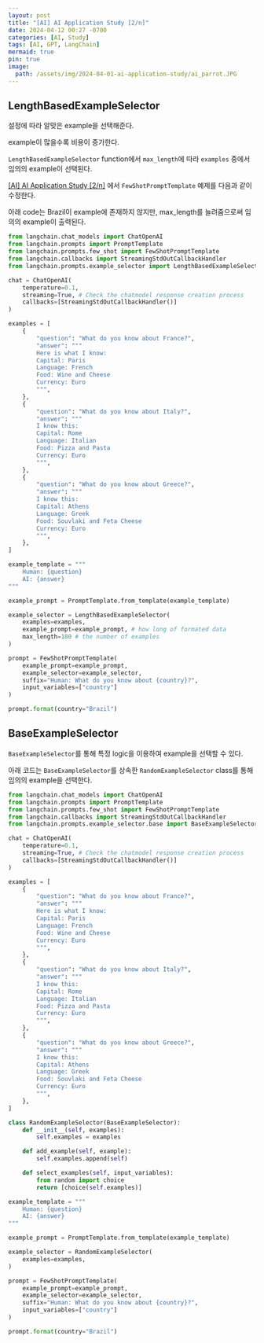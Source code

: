 ```yaml
---
layout: post
title: "[AI] AI Application Study [2/n]"
date: 2024-04-12 00:27 -0700
categories: [AI, Study]
tags: [AI, GPT, LangChain]
mermaid: true
pin: true
image:
  path: /assets/img/2024-04-01-ai-application-study/ai_parrot.JPG
---
```


## LengthBasedExampleSelector

설정에 따라 알맞은 example을 선택해준다.

example이 많을수록 비용이 증가한다.

`LengthBasedExampleSelector` function에서 `max_length`에 따라 `examples` 중에서 임의의 example이 선택된다.

[[AI] AI Application Study [2/n]][2024-04-01-ai-application-study-1] 에서 `FewShotPromptTemplate` 예제를 다음과 같이 수정한다.

아래 code는 Brazil이 example에 존재하지 않지만, max_length를 늘려줌으로써 임의의 example이 출력된다.

```python
from langchain.chat_models import ChatOpenAI
from langchain.prompts import PromptTemplate
from langchain.prompts.few_shot import FewShotPromptTemplate
from langchain.callbacks import StreamingStdOutCallbackHandler
from langchain.prompts.example_selector import LengthBasedExampleSelector

chat = ChatOpenAI(
    temperature=0.1,
    streaming=True, # Check the chatmodel response creation process
    callbacks=[StreamingStdOutCallbackHandler()]
)

examples = [
    {
        "question": "What do you know about France?",
        "answer": """
        Here is what I know:
        Capital: Paris
        Language: French
        Food: Wine and Cheese
        Currency: Euro
        """,
    },
    {
        "question": "What do you know about Italy?",
        "answer": """
        I know this:
        Capital: Rome
        Language: Italian
        Food: Pizza and Pasta
        Currency: Euro
        """,
    },
    {
        "question": "What do you know about Greece?",
        "answer": """
        I know this:
        Capital: Athens
        Language: Greek
        Food: Souvlaki and Feta Cheese
        Currency: Euro
        """,
    },
]

example_template = """
    Human: {question}
    AI: {answer}
"""

example_prompt = PromptTemplate.from_template(example_template)

example_selector = LengthBasedExampleSelector(
    examples=examples,
    example_prompt=example_prompt, # how long of formated data
    max_length=180 # the number of examples
)

prompt = FewShotPromptTemplate(
    example_prompt=example_prompt,
    example_selector=example_selector,
    suffix="Human: What do you know about {country}?",
    input_variables=["country"]
)

prompt.format(country="Brazil")
```

## BaseExampleSelector

`BaseExampleSelector`를 통해 특정 logic을 이용하여 example을 선택할 수 있다.

아래 코드는 `BaseExampleSelector`를 상속한 `RandomExampleSelector` class를 통해 임의의 example을 선택한다.

```python
from langchain.chat_models import ChatOpenAI
from langchain.prompts import PromptTemplate
from langchain.prompts.few_shot import FewShotPromptTemplate
from langchain.callbacks import StreamingStdOutCallbackHandler
from langchain.prompts.example_selector.base import BaseExampleSelector

chat = ChatOpenAI(
    temperature=0.1,
    streaming=True, # Check the chatmodel response creation process
    callbacks=[StreamingStdOutCallbackHandler()]
)

examples = [
    {
        "question": "What do you know about France?",
        "answer": """
        Here is what I know:
        Capital: Paris
        Language: French
        Food: Wine and Cheese
        Currency: Euro
        """,
    },
    {
        "question": "What do you know about Italy?",
        "answer": """
        I know this:
        Capital: Rome
        Language: Italian
        Food: Pizza and Pasta
        Currency: Euro
        """,
    },
    {
        "question": "What do you know about Greece?",
        "answer": """
        I know this:
        Capital: Athens
        Language: Greek
        Food: Souvlaki and Feta Cheese
        Currency: Euro
        """,
    },
]

class RandomExampleSelector(BaseExampleSelector):
    def __init__(self, examples):
        self.examples = examples

    def add_example(self, example):
        self.examples.append(self)

    def select_examples(self, input_variables):
        from random import choice
        return [choice(self.examples)]

example_template = """
    Human: {question}
    AI: {answer}
"""

example_prompt = PromptTemplate.from_template(example_template)

example_selector = RandomExampleSelector(
    examples=examples,
)

prompt = FewShotPromptTemplate(
    example_prompt=example_prompt,
    example_selector=example_selector,
    suffix="Human: What do you know about {country}?",
    input_variables=["country"]
)

prompt.format(country="Brazil")
```

[2024-04-01-ai-application-study-1]: https://applic8ion.github.io/posts/ai-application-study-1/
